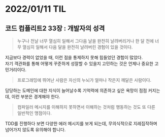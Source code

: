 # 2022/01/11 TIL

## 코드 컴플리트2 33장 : 개발자의 성격

> 누구나 전날 너무 열심히 일해서 그다음 날을 완전히 날려버리거나 한 달 전에 너무 열심히 일해서 다음 달을 완전히 날려버린 경험이 있을 것이다.

지금보다 경력이 없었을 때, 이런 점을 통제하지 못해 힘들었던 경험이 많았다.  
자기 객관화를 통해 어떻게 꾸준하게 성잘할 수 있을지 고민하는 것은 언제나 중요한 고민거리이다.

> 프로그래밍에 뛰어난 사람은 자신의 누뇌가 얼마나 작은지 깨달은 사람이다.

담당하는 도메인에 대한 지식이 늘어날수록 기억력에 의존하고 싶은 욕망이 점점 커지는데, 이런 부분은 경계해야 한다.

> 컴파일러 메시지를 이해하지 못하면서 이해하는 것처럼 행동하는 것도 또 다른 일반적인 맹점이다.

TDD를 진행하다 보면 다양한 에러 메시지를 보게 되는데, 무의식적으로 지레짐작하며 넘어가지 않도록 유의해야 합니다.
